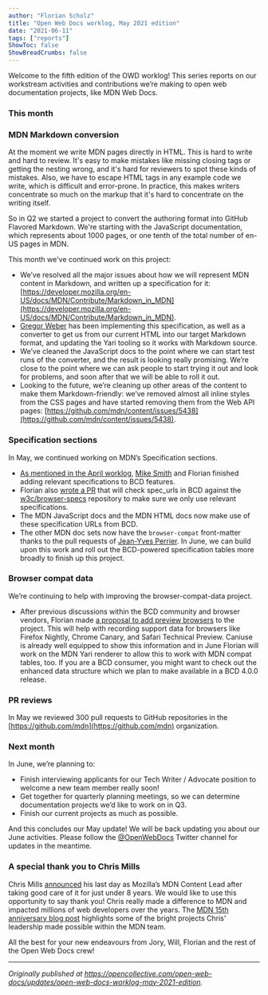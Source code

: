 ```yaml
---
author: "Florian Scholz"
title: "Open Web Docs worklog, May 2021 edition"
date: "2021-06-11"
tags: ["reports"]
ShowToc: false
ShowBreadCrumbs: false
---
```


Welcome to the fifth edition of the OWD worklog! This series reports on our workstream activities and contributions we’re making to open web documentation projects, like MDN Web Docs.

### This month

### MDN Markdown conversion

At the moment we write MDN pages directly in HTML. This is hard to write and hard to review. It's easy to make mistakes like missing closing tags or getting the nesting wrong, and it's hard for reviewers to spot these kinds of mistakes. Also, we have to escape HTML tags in any example code we write, which is difficult and error-prone. In practice, this makes writers concentrate so much on the markup that it's hard to concentrate on the writing itself.

So in Q2 we started a project to convert the authoring format into GitHub Flavored Markdown. We're starting with the JavaScript documentation, which represents about 1000 pages, or one tenth of the total number of en-US pages in MDN.

This month we've continued work on this project:

* We’ve resolved all the major issues about how we will represent MDN content in Markdown, and written up a specification for it: [https://developer.mozilla.org/en-US/docs/MDN/Contribute/Markdown_in_MDN](https://developer.mozilla.org/en-US/docs/MDN/Contribute/Markdown_in_MDN).
* [Gregor Weber](https://github.com/Gregoor) has been implementing this specification, as well as a converter to get us from our current HTML into our target Markdown format, and updating the Yari tooling so it works with Markdown source.
* We’ve cleaned the JavaScript docs to the point where we can start test runs of the converter, and the result is looking really promising. We’re close to the point where we can ask people to start trying it out and look for problems, and soon after that we will be able to roll it out.
* Looking to the future, we’re cleaning up other areas of the content to make them Markdown-friendly: we’ve removed almost all inline styles from the CSS pages and have started removing them from the Web API pages: [https://github.com/mdn/content/issues/5438](https://github.com/mdn/content/issues/5438).

### Specification sections

In May, we continued working on MDN’s Specification sections.

* [As mentioned in the April worklog](https://opencollective.com/open-web-docs/updates/open-web-docs-worklog-april-2021-edition), [Mike Smith](https://github.com/sideshowbarker) and Florian finished adding relevant specifications to BCD features.
* Florian also [wrote a PR](https://github.com/mdn/browser-compat-data/pull/10681) that will check spec_urls in BCD against the [w3c/browser-specs](https://github.com/w3c/browser-specs) repository to make sure we only use relevant specifications.
* The MDN JavaScript docs and the MDN HTML docs now make use of these specification URLs from BCD.
* The other MDN doc sets now have the `browser-compat` front-matter thanks to the pull requests of [Jean-Yves Perrier](https://github.com/teoli2003). In June, we can build upon this work and roll out the BCD-powered specification tables more broadly to finish up this project.

### Browser compat data

We’re continuing to help with improving the browser-compat-data project.

* After previous discussions within the BCD community and browser vendors, Florian made [a proposal to add preview browsers](https://github.com/mdn/browser-compat-data/pull/10334) to the project. This will help with recording support data for browsers like Firefox Nightly, Chrome Canary, and Safari Technical Preview. Caniuse is already well equipped to show this information and in June Florian will work on the MDN Yari renderer to allow this to work with MDN compat tables, too. If you are a BCD consumer, you might want to check out the enhanced data structure which we plan to make available in a BCD 4.0.0 release.

### PR reviews

In May we reviewed 300 pull requests to GitHub repositories in the [https://github.com/mdn](https://github.com/mdn) organization.

### Next month

In June, we’re planning to:

* Finish interviewing applicants for our Tech Writer / Advocate position to welcome a new team member really soon!
* Get together for quarterly planning meetings, so we can determine documentation projects we’d like to work on in Q3.
* Finish our current projects as much as possible.

And this concludes our May update! We will be back updating you about our June activities. Please follow the [@OpenWebDocs](https://twitter.com/OpenWebDocs) Twitter channel for updates in the meantime.

### A special thank you to Chris Mills

Chris Mills [announced](https://twitter.com/chrisdavidmills/status/1399687177588592642) his last day as Mozilla’s MDN Content Lead after taking good care of it for just under 8 years. We would like to use this opportunity to say thank you! Chris really made a difference to MDN and impacted millions of web developers over the years. The [MDN 15th anniversary blog post](https://hacks.mozilla.org/2020/07/mdn-web-docs-15-years-young/) highlights some of the bright projects Chris' leadership made possible within the MDN team.

All the best for your new endeavours from Jory, Will, Florian and the rest of the Open Web Docs crew!

---

_Originally published at https://opencollective.com/open-web-docs/updates/open-web-docs-worklog-may-2021-edition._